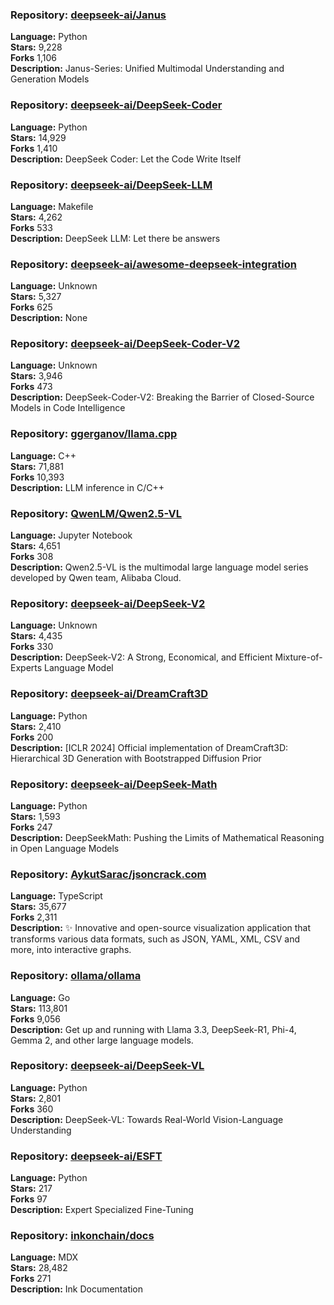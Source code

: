 ### **Repository:** [deepseek-ai/Janus](https://github.com/deepseek-ai/Janus)  

**Language:** Python  
**Stars:** 9,228  
**Forks** 1,106  
**Description:** Janus-Series: Unified Multimodal Understanding and Generation Models  

### **Repository:** [deepseek-ai/DeepSeek-Coder](https://github.com/deepseek-ai/DeepSeek-Coder)  

**Language:** Python  
**Stars:** 14,929  
**Forks** 1,410  
**Description:** DeepSeek Coder: Let the Code Write Itself  

### **Repository:** [deepseek-ai/DeepSeek-LLM](https://github.com/deepseek-ai/DeepSeek-LLM)  

**Language:** Makefile  
**Stars:** 4,262  
**Forks** 533  
**Description:** DeepSeek LLM: Let there be answers  

### **Repository:** [deepseek-ai/awesome-deepseek-integration](https://github.com/deepseek-ai/awesome-deepseek-integration)  

**Language:** Unknown  
**Stars:** 5,327  
**Forks** 625  
**Description:** None  

### **Repository:** [deepseek-ai/DeepSeek-Coder-V2](https://github.com/deepseek-ai/DeepSeek-Coder-V2)  

**Language:** Unknown  
**Stars:** 3,946  
**Forks** 473  
**Description:** DeepSeek-Coder-V2: Breaking the Barrier of Closed-Source Models in Code Intelligence  

### **Repository:** [ggerganov/llama.cpp](https://github.com/ggerganov/llama.cpp)  

**Language:** C++  
**Stars:** 71,881  
**Forks** 10,393  
**Description:** LLM inference in C/C++  

### **Repository:** [QwenLM/Qwen2.5-VL](https://github.com/QwenLM/Qwen2.5-VL)  

**Language:** Jupyter Notebook  
**Stars:** 4,651  
**Forks** 308  
**Description:** Qwen2.5-VL is the multimodal large language model series developed by Qwen team, Alibaba Cloud.  

### **Repository:** [deepseek-ai/DeepSeek-V2](https://github.com/deepseek-ai/DeepSeek-V2)  

**Language:** Unknown  
**Stars:** 4,435  
**Forks** 330  
**Description:** DeepSeek-V2: A Strong, Economical, and Efficient Mixture-of-Experts Language Model  

### **Repository:** [deepseek-ai/DreamCraft3D](https://github.com/deepseek-ai/DreamCraft3D)  

**Language:** Python  
**Stars:** 2,410  
**Forks** 200  
**Description:** [ICLR 2024] Official implementation of DreamCraft3D: Hierarchical 3D Generation with Bootstrapped Diffusion Prior  

### **Repository:** [deepseek-ai/DeepSeek-Math](https://github.com/deepseek-ai/DeepSeek-Math)  

**Language:** Python  
**Stars:** 1,593  
**Forks** 247  
**Description:** DeepSeekMath: Pushing the Limits of Mathematical Reasoning in Open Language Models  

### **Repository:** [AykutSarac/jsoncrack.com](https://github.com/AykutSarac/jsoncrack.com)  

**Language:** TypeScript  
**Stars:** 35,677  
**Forks** 2,311  
**Description:** ✨ Innovative and open-source visualization application that transforms various data formats, such as JSON, YAML, XML, CSV and more, into interactive graphs.  

### **Repository:** [ollama/ollama](https://github.com/ollama/ollama)  

**Language:** Go  
**Stars:** 113,801  
**Forks** 9,056  
**Description:** Get up and running with Llama 3.3, DeepSeek-R1, Phi-4, Gemma 2, and other large language models.  

### **Repository:** [deepseek-ai/DeepSeek-VL](https://github.com/deepseek-ai/DeepSeek-VL)  

**Language:** Python  
**Stars:** 2,801  
**Forks** 360  
**Description:** DeepSeek-VL: Towards Real-World Vision-Language Understanding  

### **Repository:** [deepseek-ai/ESFT](https://github.com/deepseek-ai/ESFT)  

**Language:** Python  
**Stars:** 217  
**Forks** 97  
**Description:** Expert Specialized Fine-Tuning  

### **Repository:** [inkonchain/docs](https://github.com/inkonchain/docs)  

**Language:** MDX  
**Stars:** 28,482  
**Forks** 271  
**Description:** Ink Documentation  

